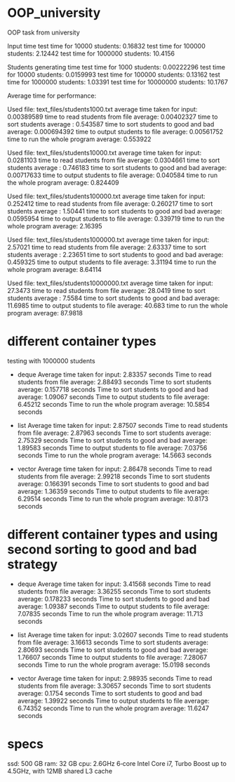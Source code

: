 # OOP_university
OOP task from university

Input time
test time for 10000 students: 0.16832
test time for 100000 students: 2.12442
test time for 1000000 students: 10.4156

Students generating time
test time for 1000 students: 0.00222296
test time for 10000 students: 0.0159993
test time for 100000 students: 0.13162
test time for 1000000 students: 1.03391
test time for 10000000 students: 10.1767

Average time for performance:

Used file: text_files/students1000.txt
average time taken for input: 0.00389589
time to read students from file average: 0.00402327
time to sort students average : 0.543587
time to sort students to good and bad average: 0.000694392
time to output students to file average: 0.00561752
time to run the whole program average: 0.553922

Used file: text_files/students10000.txt
average time taken for input: 0.0281103
time to read students from file average: 0.0304661
time to sort students average : 0.746183
time to sort students to good and bad average: 0.00717633
time to output students to file average: 0.040584
time to run the whole program average: 0.824409

Used file: text_files/students100000.txt
average time taken for input: 0.252412
time to read students from file average: 0.260217
time to sort students average : 1.50441
time to sort students to good and bad average: 0.0595954
time to output students to file average: 0.339719
time to run the whole program average: 2.16395

Used file: text_files/students1000000.txt
average time taken for input: 2.57021
time to read students from file average: 2.63337
time to sort students average : 2.23651
time to sort students to good and bad average: 0.459325
time to output students to file average: 3.31194
time to run the whole program average: 8.64114

Used file: text_files/students10000000.txt
average time taken for input: 27.3473
time to read students from file average: 28.0419
time to sort students average : 7.5584
time to sort students to good and bad average: 11.6985
time to output students to file average: 40.683
time to run the whole program average: 87.9818

# different container types
testing with 1000000 students

- deque
Average time taken for input: 2.83357 seconds
Time to read students from file average: 2.88493 seconds
Time to sort students average: 0.157718 seconds
Time to sort students to good and bad average: 1.09067 seconds
Time to output students to file average: 6.45212 seconds
Time to run the whole program average: 10.5854 seconds

- list
Average time taken for input: 2.87507 seconds
Time to read students from file average: 2.87963 seconds
Time to sort students average: 2.75329 seconds
Time to sort students to good and bad average: 1.89583 seconds
Time to output students to file average: 7.03756 seconds
Time to run the whole program average: 14.5663 seconds

- vector
Average time taken for input: 2.86478 seconds
Time to read students from file average: 2.99218 seconds
Time to sort students average: 0.166391 seconds
Time to sort students to good and bad average: 1.36359 seconds
Time to output students to file average: 6.29514 seconds
Time to run the whole program average: 10.8173 seconds

# different container types and using second sorting to good and bad strategy

- deque
Average time taken for input: 3.41568 seconds
Time to read students from file average: 3.36255 seconds
Time to sort students average: 0.178233 seconds
Time to sort students to good and bad average: 1.09387 seconds
Time to output students to file average: 7.07835 seconds
Time to run the whole program average: 11.713 seconds

- list
Average time taken for input: 3.02607 seconds
Time to read students from file average: 3.16613 seconds
Time to sort students average: 2.80693 seconds
Time to sort students to good and bad average: 1.76607 seconds
Time to output students to file average: 7.28067 seconds
Time to run the whole program average: 15.0198 seconds

- vector
Average time taken for input: 2.98935 seconds
Time to read students from file average: 3.30657 seconds
Time to sort students average: 0.1754 seconds
Time to sort students to good and bad average: 1.39922 seconds
Time to output students to file average: 6.74352 seconds
Time to run the whole program average: 11.6247 seconds


# specs
ssd: 500 GB
ram: 32 GB
cpu: 2.6GHz 6‑core Intel Core i7, Turbo Boost up to 4.5GHz, with 12MB shared L3 cache
